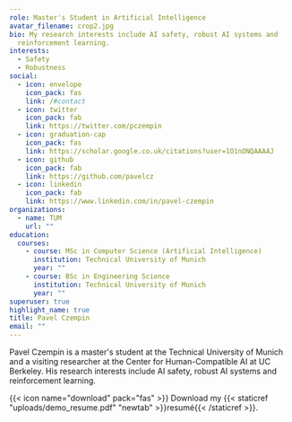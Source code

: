 ```yaml
---
role: Master's Student in Artificial Intelligence
avatar_filename: crop2.jpg
bio: My research interests include AI safety, robust AI systems and
  reinforcement learning.
interests:
  - Safety
  - Robustness
social:
  - icon: envelope
    icon_pack: fas
    link: /#contact
  - icon: twitter
    icon_pack: fab
    link: https://twitter.com/pczempin
  - icon: graduation-cap
    icon_pack: fas
    link: https://scholar.google.co.uk/citations?user=1O1nONQAAAAJ
  - icon: github
    icon_pack: fab
    link: https://github.com/pavelcz
  - icon: linkedin
    icon_pack: fab
    link: https://www.linkedin.com/in/pavel-czempin
organizations:
  - name: TUM
    url: ""
education:
  courses:
    - course: MSc in Computer Science (Artificial Intelligence)
      institution: Technical University of Munich
      year: ""
    - course: BSc in Engineering Science
      institution: Technical University of Munich
      year: ""
superuser: true
highlight_name: true
title: Pavel Czempin
email: ""
---
```

Pavel Czempin is a master's student at the Technical University of Munich and a visiting researcher at the Center for Human-Compatible AI at UC Berkeley. His research interests include AI safety, robust AI systems and reinforcement learning.

{{< icon name="download" pack="fas" >}} Download my {{< staticref "uploads/demo_resume.pdf" "newtab" >}}resumé{{< /staticref >}}.
